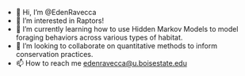 - 👋 Hi, I’m @EdenRavecca
- 👀 I’m interested in Raptors!
- 🌱 I’m currently learning how to use Hidden Markov Models to model foraging behaviors across various types of habitat.
- 💞️ I’m looking to collaborate on quantitative methods to inform conservation practices.
- 📫 How to reach me edenravecca@u.boisestate.edu

<!---
EdenRavecca/EdenRavecca is a ✨ special ✨ repository because its `README.md` (this file) appears on your GitHub profile.
You can click the Preview link to take a look at your changes.
--->
